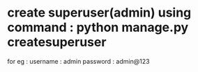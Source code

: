 # create superuser(admin) using command : python manage.py createsuperuser

for eg : 
username : admin
password : admin@123